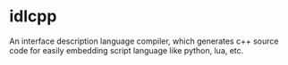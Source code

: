 # idlcpp
An interface description language compiler, which generates c++ source code for easily embedding script language like python, lua, etc. 
